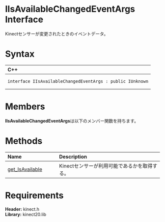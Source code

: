 IIsAvailableChangedEventArgs Interface  
======================================  

Kinectセンサーが変更されたときのイベントデータ。 <span id="syntaxSection"></span>

Syntax  
======  

<table>
<colgroup>
<col width="100%" />
</colgroup>
<thead>
<tr class="header">
<th align="left">C++</th>
</tr>
</thead>
<tbody>
<tr class="odd">
<td align="left"><pre><code>interface IIsAvailableChangedEventArgs : public IUnknown</code></pre></td>
</tr>
</tbody>
</table>

<span id="classMembersSection"></span>

Members  
=======  

**IIsAvailableChangedEventArgs**は以下のメンバー関数を持ちます。  

<span id="publicmethodsSection"></span>

Methods  
=======  

<table>
<colgroup>
<col width="30%" />
<col width="60%" />
</colgroup>
<thead>
<tr class="header">
<th align="left">Name</th>
<th align="left">Description</th>
</tr>
</thead>
<tbody>
<tr class="odd">
<td align="left"><a href="IIsAvailableChangedEventArgs/Methods/get_IsAvailable_Method.md">get_IsAvailable</a></td>
<td align="left">Kinectセンサーが利用可能であるかを取得する。</td>
</tr>
</tbody>
</table>

<span id="requirements"></span>

Requirements  
============  

**Header:** kinect.h  
**Library:** kinect20.lib  



<!--Please do not edit the data in the comment block below.-->
<!--
TOCTitle : IIsAvailableChangedEventArgs Interface
RLTitle : IIsAvailableChangedEventArgs Interface
KeywordK : IIsAvailableChangedEventArgs interface, about
HelpPriority : 2
TopicType : apiref
KeywordF : IIsAvailableChangedEventArgs
KeywordF : Microsoft.Kinect.kinect.IIsAvailableChangedEventArgs
KeywordA : T:Microsoft.Kinect.kinect.IIsAvailableChangedEventArgs
AssetID : T:Microsoft.Kinect.kinect.IIsAvailableChangedEventArgs
Locale : en-us
CommunityContent : 1
APIType : Managed
APILocation : 
APIName : Microsoft.Kinect.kinect.IIsAvailableChangedEventArgs
TargetOS : Windows
TopicType : kbSyntax
DevLang : C++
DocSet : K4Wv2
ProjType : K4Wv2Proj
Technology : Kinect for Windows
Product : Kinect for Windows SDK v2
productversion : 20
-->

